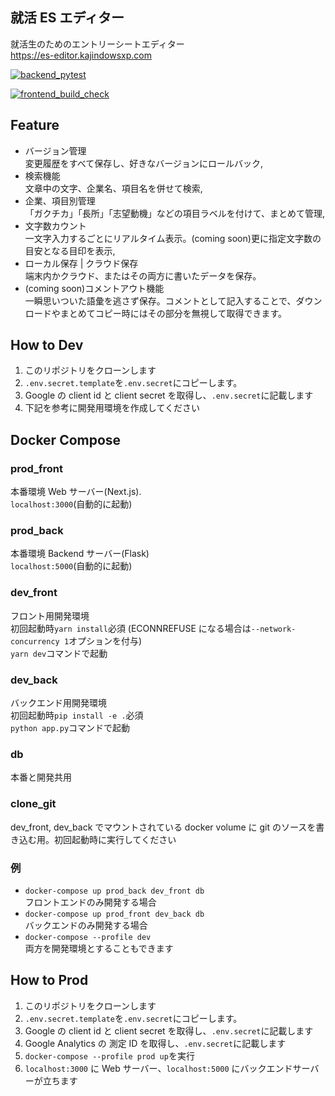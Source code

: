 ## 就活 ES エディター

就活生のためのエントリーシートエディター  
https://es-editor.kajindowsxp.com

[![backend_pytest](https://github.com/kajikentaro/es-editor/actions/workflows/backend-pytest.yml/badge.svg)](https://github.com/kajikentaro/es-editor/actions/workflows/backend-pytest.yml)

[![frontend_build_check](https://github.com/kajikentaro/es-editor/actions/workflows/frontend-build-check.yml/badge.svg)](https://github.com/kajikentaro/es-editor/actions/workflows/frontend-build-check.yml)

## Feature

- バージョン管理<br/>変更履歴をすべて保存し、好きなバージョンにロールバック,
- 検索機能<br/>文章中の文字、企業名、項目名を併せて検索,
- 企業、項目別管理<br/>「ガクチカ」「長所」「志望動機」などの項目ラベルを付けて、まとめて管理,
- 文字数カウント<br/>一文字入力するごとにリアルタイム表示。(coming soon)更に指定文字数の目安となる目印を表示,
- ローカル保存 | クラウド保存<br/>端末内かクラウド、またはその両方に書いたデータを保存。
- (coming soon)コメントアウト機能<br/>一瞬思いついた語彙を逃さず保存。コメントとして記入することで、ダウンロードやまとめてコピー時にはその部分を無視して取得できます。

## How to Dev

1. このリポジトリをクローンします
1. `.env.secret.template`を`.env.secret`にコピーします。
1. Google の client id と client secret を取得し、`.env.secret`に記載します
1. 下記を参考に開発用環境を作成してください

## Docker Compose

### prod_front

本番環境 Web サーバー(Next.js).  
`localhost:3000`(自動的に起動)

### prod_back

本番環境 Backend サーバー(Flask)  
`localhost:5000`(自動的に起動)

### dev_front

フロント用開発環境  
初回起動時`yarn install`必須 (ECONNREFUSE になる場合は`--network-concurrency 1`オプションを付与)  
`yarn dev`コマンドで起動

### dev_back

バックエンド用開発環境  
初回起動時`pip install -e .`必須  
`python app.py`コマンドで起動

### db

本番と開発共用

### clone_git

dev_front, dev_back でマウントされている docker volume に git のソースを書き込む用。初回起動時に実行してください

### 例

- `docker-compose up prod_back dev_front db`  
  フロントエンドのみ開発する場合
- `docker-compose up prod_front dev_back db`  
  バックエンドのみ開発する場合
- `docker-compose --profile dev`  
  両方を開発環境とすることもできます

## How to Prod

1. このリポジトリをクローンします
1. `.env.secret.template`を`.env.secret`にコピーします。
1. Google の client id と client secret を取得し、`.env.secret`に記載します
1. Google Analytics の 測定 ID を取得し、`.env.secret`に記載します
1. `docker-compose --profile prod up`を実行
1. `localhost:3000` に Web サーバー、`localhost:5000` にバックエンドサーバーが立ちます
